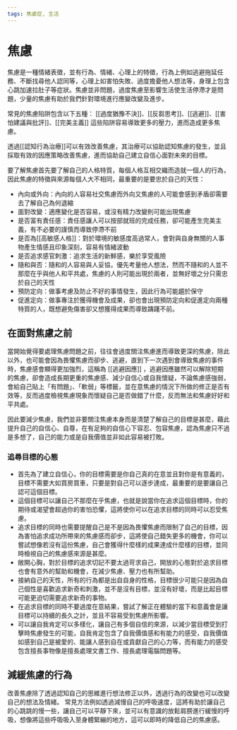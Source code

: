```yaml
---
tags: 焦慮症, 生活
---
```

# 焦慮
焦慮是一種情緒表徵，並有行為、情緒、心理上的特徵，行為上例如逃避拖延任務、不斷找尋他人認同等，心理上如害怕失敗、過度擔憂他人想法等，身理上包含心跳加速拉肚子等症狀。焦慮並非問題，過度焦慮至影響生活使生活停滯才是問題，少量的焦慮有助於我們針對環境進行應變改變及進步。

常見的焦慮陷阱包含以下五種：
[[過度猶豫不決]]、[[反芻思考]]、[[逃避]]、[[害怕建議與批評]]、[[完美主義]]
這些陷阱容易導致更多的壓力，進而造成更多焦慮。

透過[[認知行為治療]]可以有效改善焦慮，其治療可以協助認知焦慮的發生，並且採取有效的因應策略改善焦慮，進而協助自己建立自信心面對未來的目標。

要了解焦慮首先要了解自己的人格特質，每個人格互相交織而造就一個人的行為，因此焦慮的特徵與來源每個人大不相同，最重要的是要忠於自己的天性：
- 內向或外向：內向的人容易社交焦慮而外向又焦慮的人可能會感到矛盾卻需要去了解自己為何退縮
- 面對改變：適應變化是否容易，或沒有精力改變則可能出現焦慮
- 是否富有責任感：責任感讓人可以按部就班的完成任務，卻可能產生完美主義，有不必要的謹慎而導致停滯不前
- 是否為[[高敏感人格]]：對於環境的敏感度高過常人，會對與自身無關的人事物產生情感且印象深刻，容易有情緒波動
- 是否追求感官刺激：追求生活的新鮮感，樂於享受風險
- 隨和與否：隨和的人容易與人妥協，優先考量他人想法，然而不隨和的人並不那麼在乎與他人和平共處，焦慮的人則可能出現於兩者，並無好壞之分只需忠於自己的天性
- 預防定向：做事考慮及防止不好的事情發生，因此行為可能趨於保守
- 促進定向：做事專注於獲得機會及成果，卻也會出現預防定向和促進定向兩種特質的人，既想避免傷害卻又想獲得成果而導致躊躇不前。

## 在面對焦慮之前
當開始覺得要處理焦慮問題之前，往往會過度關注焦慮進而導致更深的焦慮，除此以外，也可能會因為畏懼焦慮而卻步、逃避，直到下一次遇到會導致焦慮的事件時，焦慮感會顯得更加強烈，這稱為 [[逃避因應]] ，逃避因應雖然可以解除短期的焦慮，卻會造成長期更重的焦慮感、減少自信心或自我懷疑，不論焦慮感強弱，會給自己貼上「有問題」、「軟弱」等標籤，並在意焦慮的情況下所做的修正是否有效等，反而過度檢視焦慮現象而懷疑自己是否做錯了什麼，反而無法和焦慮好好和平共處。

因此要減少焦慮，我們並非要關注焦慮本身而是清楚了解自己的目標是甚麼，藉此提升自己的自信心、自尊，在有足夠的自信心下容忍、包容焦慮，認為焦慮只不過是多想了，自己的能力或是自我價值並非如此容易被打敗。

### 追尋目標的心態
- 首先為了建立自信心，你的目標需要是你自己真的在意並且對你是有意義的，目標不需要大如買房買車，只要是對自己可以逐步達成，最重要的是要讓自己認可這個目標。
- 這個目標可以讓自己不那麼在乎焦慮，也就是說當你在追求這個目標時，你的期待或渴望會超過你的害怕恐懼，這將使你可以在追求目標的同時可以忍受焦慮。
- 追求目標的同時也需要提醒自己是不是因為畏懼焦慮而限制了自己的目標，因為害怕追求成功所帶來的焦慮感而卻步，這將使自己錯失更多的機會，你可以嘗試想像若沒有這份焦慮，自己會獲得什麼樣的成果達成什麼樣的目標，並同時檢視自己的焦慮感來源是甚麼。
- 敞開心胸，對於目標的追求切記不要太過苛求自己，開放的心態對於追求目標也會有意外的幫助和機會，在減少焦慮、壓力也有所幫助。
- 接納自己的天性，所有的行為都是出自自身的性格，目標很少可能只是因為自己個性是喜歡追求新奇和刺激，並不是沒有目標，並沒有好壞，而是比起目標可能更迫切需要追求新奇的事物。
- 在追求目標的同時不要過度在意結果，嘗試了解正在體驗的當下和意義會是讓目標可以持續的長久之計，並且不容易受到焦慮所影響。
- 可以讓自我肯定可以多樣化，讓自己有多個自信的來源，以減少當目標受到打擊時焦慮發生的可能，自我肯定包含了自我價值感和有能力的感受，自我價值如感到自己是被愛的、能讓人感到自在或貢獻自己的心力等，而有能力的感受包含擅長事物像是擅長處理文書工作、擅長處理電腦問題等。

## 減緩焦慮的行為
改善焦慮除了透過認知自己的思維進行想法修正以外，透過行為的改變也可以改變自己的想法及情緒。
常見方法例如透過減慢自己的呼吸速度，這將有助於讓自己的心跳跳的慢一些，讓自己可以平靜下來，並可以有意識的放鬆肩膀進行緩慢的呼吸，想像將這些呼吸吸入至身體緊繃的地方，這可以即時的降低自己的焦慮感。